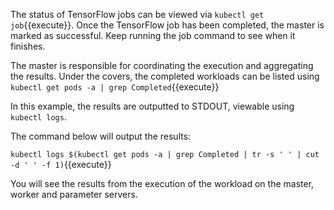 The status of TensorFlow jobs can be viewed via `kubectl get job`{{execute}}. Once the TensorFlow job has been completed, the master is marked as successful. Keep running the job command to see when it finishes.

The master is responsible for coordinating the execution and aggregating the results. Under the covers, the completed workloads can be listed using `kubectl get pods -a | grep Completed`{{execute}}

In this example, the results are outputted to STDOUT, viewable using `kubectl logs`.

The command below will output the results:

`kubectl logs $(kubectl get pods -a | grep Completed | tr -s ' ' | cut -d ' ' -f 1)`{{execute}}

You will see the results from the execution of the workload on the master, worker and parameter servers.
